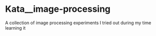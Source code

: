 # Kata__image-processing
A collection of image processing experiments I tried out during my time learning it
